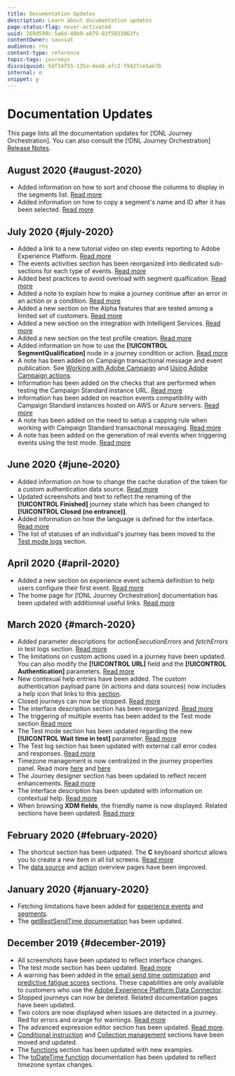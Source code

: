 ```yaml
---
title: Documentation Updates
description: Learn about documentation updates
page-status-flag: never-activated
uuid: 269d590c-5a6d-40b9-a879-02f5033863fc
contentOwner: sauviat
audience: rns
content-type: reference
topic-tags: journeys
discoiquuid: 5df34f55-135a-4ea8-afc2-f9427ce5ae7b
internal: n
snippet: y
---
```


# Documentation Updates

This page lists all the documentation updates for [!DNL Journey Orchestration].
You can also consult the [!DNL Journey Orchestration] [Release Notes](../release-notes/release-notes.md).

## August 2020 {#august-2020}

* Added information on how to sort and choose the columns to display in the segments list. [Read more](../building-journeys/segment-qualification-events.md)
* Added information on how to copy a segment's name and ID after it has been selected. [Read more](../building-journeys/segment-qualification-events.md)

## July 2020 {#july-2020}

* Added a link to a new tutorial video on step events reporting to Adobe Experience Platform. [Read more](../building-journeys/sharing-overview.md)
* The events activities section has been reorganized into dedicated sub-sections for each type of events. [Read more](../building-journeys/event-activities.md)
* Added best practices to avoid overload with segment qualfication. [Read more](../building-journeys/segment-qualification-events.md#speed-segment-qualification)
* Added a note to explain how to make a journey continue after an error in an action or a condition. [Read more](../about/troubleshooting.md#section_h3q_kqk_fhb)
* Added a new section on the Alpha features that are tested among a limited set of customers. [Read more](../alpha/alpha-overview.md)
* Added a new section on the integration with Intelligent Services. [Read more](../ai-services/ai-services-overview.md)
* Added a new section on the test profile creation. [Read more](../building-journeys/testing-the-journey.md#create-test-profile)
* Added information on how to use the **[!UICONTROL SegmentQualification]** node in a journey condition or action. [Read more](../building-journeys/segment-qualification-events.md)
* A note has been added on Campaign transactional message and event publication. See [Working with Adobe Campaign](../action/working-with-adobe-campaign.md) and [Using Adobe Campaign actions](../building-journeys/using-adobe-campaign-actions.md).
* Information has been added on the checks that are performed when testing the Campaign Standard instance URL. [Read more](../action/working-with-adobe-campaign.md)
* Information has been added on reaction events compatibility with Campaign Standard instances hosted on AWS or Azure servers. [Read more](../building-journeys/reaction-events.md)
* A note has been added on the need to setup a capping rule when working with Campaign Standard transactional messaging. [Read more](../action/working-with-adobe-campaign.md)
* A note has been added on the generation of real events when triggering events using the test mode. [Read more](../building-journeys/testing-the-journey.md#firing_events)

## June 2020 {#june-2020}

* Added information on how to change the cache duration of the token for a custom authentication data source. [Read more](../datasource/external-data-sources.md#section_wjp_nl5_nhb)
* Updated screenshots and text to reflect the renaming of the **[!UICONTROL Finished]** journey state which has been changed to **[!UICONTROL Closed (no entrance)]**.
* Added information on how the language is defined for the interface. [Read more](../about/user-interface.md)
* The list of statuses of an individual's journey has been moved to the [Test mode logs](../building-journeys/testing-the-journey.md#viewing_logs) section. 

## April 2020 {#april-2020}

* Added a new section on experience event schema definition to help users configure their first event. [Read more](../event/experience-event-schema.md)
* The home page for [!DNL Journey Orchestration] documentation has been updated with additionnal useful links. [Read more](../../journey-orchestration-home.md)

## March 2020 {#march-2020}

* Added parameter descriptions for _actionExecutionErrors_ and _fetchErrors_ in test logs section. [Read more](../building-journeys/testing-the-journey.md#viewing_logs)
* The limitations on custom actions used in a journey have been updated. You can also modify the **[!UICONTROL URL]** field and the **[!UICONTROL Authentication]** parameters. [Read more](../action/about-custom-action-configuration.md)
* New contexual help entries have been added. The custom authentication payload pane (in actions and data sources) now includes a help icon that links to this [section](../datasource/external-data-sources.md#section_wjp_nl5_nhb). 
* Closed journeys can now be stopped. [Read more](../building-journeys/using-the-journey-designer.md)
* The interface description section has been reorganized. [Read more](../about/user-interface.md)
* The triggering of multiple events has been added to the Test mode section [Read more](../building-journeys/testing-the-journey.md#firing_events)
* The Test mode section has been updated regarding the new **[!UICONTROL Wait time in test]** parameter. [Read more](../building-journeys/testing-the-journey.md)
* The Test log section has been updated with external call error codes and responses. [Read more](../building-journeys/testing-the-journey.md#viewing_logs)
* Timezone management is now centralized in the journey properties panel. Read more [here](../building-journeys/changing-properties.md#timezone) and [here](../building-journeys/timezone-management.md)
* The Journey designer section has been updated to reflect recent enhancements. [Read more](../building-journeys/using-the-journey-designer.md)
* The interface description has been updated with information on contextual help. [Read more](../about/user-interface.md#section_ksq_zr1_ffb)
* When browsing **XDM fields**, the friendly name is now displayed. Related sections have been updated. [Read more](../about/user-interface.md#friendly-names-display)

## February 2020 {#february-2020}

* The shortcut section has been udpated. The **C** keyboard shortcut allows you to create a new item in all list screens. [Read more](../about/user-interface.md#section_ksq_zr1_ffb)
* The [data source](../datasource/about-data-sources.md) and [action](../action/action.md) overview pages have been improved.

## January 2020 {#january-2020}

* Fetching limitations have been added for [experience events](../datasource/adobe-experience-platform-data-source.md) and [segments](../functions/functioninsegment.md).
* The [getBestSendTime documentation](../functions/functiongetbestsendtime.md) has been updated.

## December 2019 {#december-2019}

* All screenshots have been updated to reflect interface changes.
* The test mode section has been updated. [Read more](../building-journeys/testing-the-journey.md)
* A warning has been added in the [email send time optimization](../building-journeys/wait-activity.md) and [predictive fatigue scores](../ai-services/leveraging-fatigue-scores.md) sections. These capabilities are only available to customers who use the [Adobe Experience Platform Data Connector](https://docs.adobe.com/content/help/en/campaign-standard/using/developing/mapping-campaign-and-aep-data/aep-about-data-connector.html).
* Stopped journeys can now be deleted. Related documentation pages have been updated.
* Two colors are now displayed when issues are detected in a journey. Red for errors and orange for warnings. [Read more](../about/troubleshooting.md)
* The advanced expression editor section has been updated. [Read more](../expression/expressionadvanced.md).
* [Conditional instruction](../expression/conditional-instruction.md) and [Collection management](../expression/collection-management-functions.md) sections have been moved and updated.
* The [functions](../expression/functions.md) section has been updated with new examples.
* The [toDateTime function](../functions/functiontodatetime.md) documentation has been updated to reflect timezone syntax changes.
